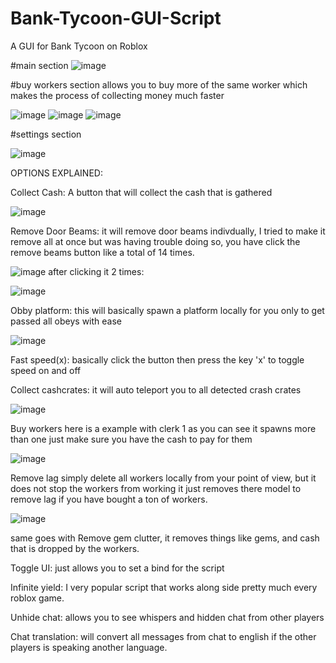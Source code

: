 # Bank-Tycoon-GUI-Script
A GUI for Bank Tycoon on Roblox


#main section
![image](https://user-images.githubusercontent.com/87576045/222209201-3e5bfcf1-ec39-41d3-9134-36603dd6da35.png)


#buy workers section
allows you to buy more of the same worker which makes the process of collecting money much faster

![image](https://user-images.githubusercontent.com/87576045/222209465-7dc72ce1-2e59-435e-abea-4082149fcb0c.png)
![image](https://user-images.githubusercontent.com/87576045/222209537-cf81e13b-0ef7-404a-8d54-573fdfece416.png)
![image](https://user-images.githubusercontent.com/87576045/222209585-3d33ab2a-f1a1-4e93-b097-57d3df935aad.png)


#settings section

![image](https://user-images.githubusercontent.com/87576045/222209652-6ad59004-27b7-402a-a32c-73d517161031.png)



OPTIONS EXPLAINED:

Collect Cash: A button that will collect the cash that is gathered

![image](https://user-images.githubusercontent.com/87576045/222210124-a087b001-4b92-43a9-8885-ed0589294da8.png)

Remove Door Beams: it will remove door beams indivdually, I tried to make it remove all at once but was having trouble doing so, you have click the remove beams button like a total of 14 times.

![image](https://user-images.githubusercontent.com/87576045/222210453-89fa1af5-5912-4447-9fd7-b8e85a95bc41.png)
after clicking it 2 times:

![image](https://user-images.githubusercontent.com/87576045/222210500-37d581f6-0647-4c59-a6ba-d829c9ed1755.png)

Obby platform: this will basically spawn a platform locally for you only to get passed all obeys with ease

![image](https://user-images.githubusercontent.com/87576045/222210837-d8e1707b-5f46-4c56-92dd-d0dea1cc0f7a.png)

Fast speed(x): basically click the button then press the key 'x' to toggle speed on and off

Collect cashcrates: it will auto teleport you to all detected crash crates

![image](https://user-images.githubusercontent.com/87576045/222211116-140e8ab1-3fdb-45a2-820f-3df6cdf021e9.png)


Buy workers here is a example with clerk 1
as you can see it spawns more than one just make sure you have the cash to pay for them

![image](https://user-images.githubusercontent.com/87576045/222211536-80d86bd4-8e26-4fd9-83cc-460661fa2ed4.png)

Remove lag simply delete all workers locally from your point of view, but it does not stop the workers from working it just removes there model to remove lag if you have bought a ton of workers.

![image](https://user-images.githubusercontent.com/87576045/222211916-b69ceca8-ec28-4bfc-823b-eef75d9111c5.png)

same goes with 
Remove gem clutter, it removes things like gems, and cash that is dropped by the workers.



Toggle UI: just allows you to set a bind for the script

Infinite yield: I very popular script that works along side pretty much every roblox game.

Unhide chat: allows you to see whispers and hidden chat from other players

Chat translation: will convert all messages from chat to english if the other players is speaking another language.
